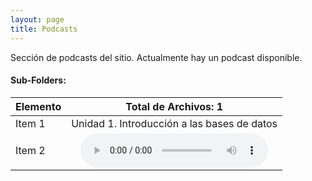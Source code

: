 ```yaml
---
layout: page
title: Podcasts
---
```

Sección de podcasts del sitio. Actualmente hay un podcast disponible.
#### Sub-Folders: 

| Elemento | Total de Archivos: 1 | 
| :------- | :------: | 
| Item 1   | Unidad 1. Introducción a las bases de datos      | 
| Item 2   | <audio src="../ftp/music/take-on-me.mp3" controls="controls" type="audio/mpeg" preload="preload"></audio>    | 

